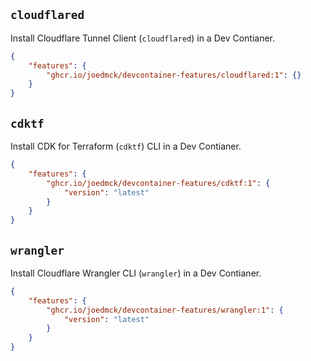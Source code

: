 ## `cloudflared`

Install Cloudflare Tunnel Client (`cloudflared`) in a Dev Contianer.
```json
{
    "features": {
        "ghcr.io/joedmck/devcontainer-features/cloudflared:1": {}
    }
}
```

## `cdktf`

Install CDK for Terraform (`cdktf`) CLI in a Dev Contianer.
```json
{
    "features": {
        "ghcr.io/joedmck/devcontainer-features/cdktf:1": {
            "version": "latest"
        }
    }
}
```

## `wrangler`

Install Cloudflare Wrangler CLI (`wrangler`) in a Dev Contianer.
```json
{
    "features": {
        "ghcr.io/joedmck/devcontainer-features/wrangler:1": {
            "version": "latest"
        }
    }
}
```

